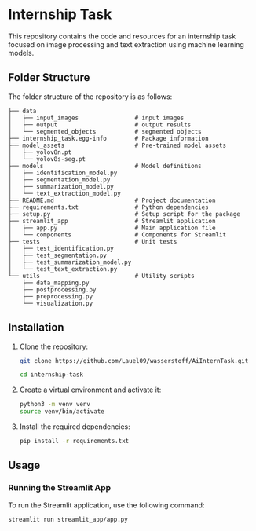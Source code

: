
# Internship Task

This repository contains the code and resources for an internship task focused on image processing and text extraction using machine learning models.

## Folder Structure


The folder structure of the repository is as follows:
    
    ├── data
    │   ├── input_images                # input images
    │   ├── output                      # output results
    │   └── segmented_objects           # segmented objects
    ├── internship_task.egg-info        # Package information
    ├── model_assets                    # Pre-trained model assets
    │   ├── yolov8n.pt                 
    │   └── yolov8s-seg.pt             
    ├── models                          # Model definitions
    │   ├── identification_model.py     
    │   ├── segmentation_model.py       
    │   ├── summarization_model.py      
    │   └── text_extraction_model.py    
    ├── README.md                       # Project documentation
    ├── requirements.txt                # Python dependencies   
    ├── setup.py                        # Setup script for the package
    ├── streamlit_app                   # Streamlit application
    │   ├── app.py                      # Main application file
    │   └── components                  # Components for Streamlit
    ├── tests                           # Unit tests
    │   ├── test_identification.py      
    │   ├── test_segmentation.py        
    │   ├── test_summarization_model.py  
    │   └── test_text_extraction.py     
    └── utils                           # Utility scripts
        ├── data_mapping.py             
        ├── postprocessing.py           
        ├── preprocessing.py            
        └── visualization.py            




## Installation

1. Clone the repository:
    ```sh
    git clone https://github.com/Lauel09/wasserstoff/AiInternTask.git
    
    cd internship-task
    ```

2. Create a virtual environment and activate it:
    ```sh
    python3 -m venv venv
    source venv/bin/activate
    ```

3. Install the required dependencies:
    ```sh
    pip install -r requirements.txt
    ```

## Usage

### Running the Streamlit App

To run the Streamlit application, use the following command:
```sh
streamlit run streamlit_app/app.py